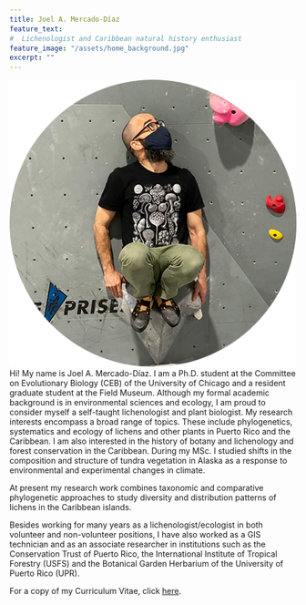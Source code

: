 ```yaml
---
title: Joel A. Mercado-Díaz
feature_text:
#  Lichenologist and Caribbean natural history enthusiast
feature_image: "/assets/home_background.jpg"
excerpt: ""
---
```


![joel_climbing](/assets/joel-circle-crop-mini.png)
Hi! My name is Joel A. Mercado-Díaz. I am a Ph.D. student at the Committee on Evolutionary Biology (CEB) of the University of Chicago and a resident graduate student at the Field Museum. Although my formal academic background is in environmental sciences and ecology, I am proud to consider myself a self-taught lichenologist and plant biologist. My research interests encompass a broad range of topics. These include phylogenetics, systematics and ecology of lichens and other plants in Puerto Rico and the Caribbean. I am also interested in the history of botany and lichenology and forest conservation in the Caribbean. During my MSc. I studied shifts in the composition and structure of tundra vegetation in Alaska as a response to environmental and experimental changes in climate.

At present my research work combines taxonomic and comparative phylogenetic approaches to study diversity and distribution patterns of lichens in the Caribbean islands. 

Besides working for many years as a lichenologist/ecologist in both volunteer and non-volunteer positions, I have also worked as a GIS technician and as an associate researcher in institutions such as the Conservation Trust of Puerto Rico, the International Institute of Tropical Forestry (USFS) and the Botanical Garden Herbarium of the University of Puerto Rico (UPR).

For a copy of my Curriculum Vitae, click [here](/assets/pdf/CV_Mercado-Diaz_2021.pdf).